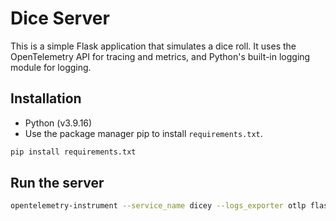 # Dice Server

This is a simple Flask application that simulates a dice roll. It uses the OpenTelemetry API for tracing and metrics, and Python's built-in logging module for logging.

## Installation
* Python (v3.9.16)
* Use the package manager pip to install `requirements.txt`.

```bash
pip install requirements.txt
```

## Run the server

```bash
opentelemetry-instrument --service_name dicey --logs_exporter otlp flask run -p 5004
```

